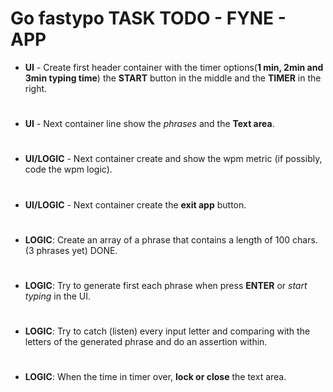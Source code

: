# Go fastypo TASK TODO - FYNE - APP

- **UI** - Create first header container with the timer options(**1 min, 2min and 3min typing time**)
  the **START** button in the middle and the **TIMER** in the right.

#

- **UI** - Next container line show the _phrases_ and the **Text area**.

#

- **UI/LOGIC** - Next container create and show the wpm metric (if possibly, code the wpm logic).

#

- **UI/LOGIC** - Next container create the **exit app** button.

#

- **LOGIC**: Create an array of a phrase that contains a length of 100 chars. (3 phrases yet) DONE.

#

- **LOGIC**: Try to generate first each phrase when press **ENTER** or _start typing_ in the UI.

#

- **LOGIC**: Try to catch (listen) every input letter and comparing with the letters of the generated phrase and do an assertion within.

#

- **LOGIC**: When the time in timer over, **lock or close** the text area.
